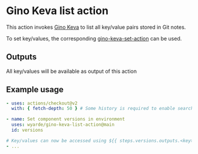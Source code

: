 # Gino Keva list action

This action invokes [Gino Keva](https://github.com/philips-software/gino-keva) to list all key/value pairs stored in Git notes.

To set key/values, the corresponding [gino-keva-set-action](https://github.com/wyarde/gino-keva-set-action) can be used.

## Outputs

All key/values will be available as output of this action

## Example usage

```yaml
- uses: actions/checkout@v2
  with: { fetch-depth: 50 } # Some history is required to enable search for most recent git note

- name: Set component versions in environment
  uses: wyarde/gino-keva-list-action@main
  id: versions

# Key/values can now be accessed using ${{ steps.versions.outputs.<key> }}
- ...
```
